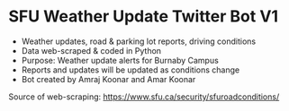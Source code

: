 # SFU Weather Update Twitter Bot V1
- Weather updates, road & parking lot reports, driving conditions
- Data web-scraped & coded in Python
- Purpose: Weather update alerts for Burnaby Campus
- Reports and updates will be updated as conditions change
- Bot created by Amraj Koonar and Amar Koonar

  
Source of web-scraping: https://www.sfu.ca/security/sfuroadconditions/
